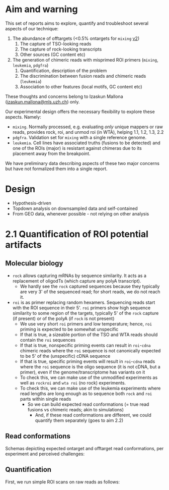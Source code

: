 # Aim and warning

This set of reports aims to explore, quantify and troubleshoot several aspects of our technique:

1. The abundance of offtargets (<0.5% ontargets for `mixing` [v2](https://www.biorxiv.org/content/10.1101/2024.05.18.594120v2.full))
   1. The capture of TSO-looking reads
   2. The capture of rock-looking transcripts
   3. Other sources (GC content etc)
2. The generation of chimeric reads with misprimed ROI primers (`mixing`, `leukemia`, `pdgfra`)
   1. Quantification, description of the problem
   2. The discrimination between fusion reads and chimeric reads (`leukemia`)
   3. Association to other features (local motifs, GC content etc)

These thoughts and concerns belong to Izaskun Mallona (izaskun.mallona@mls.uzh.ch) only.

Our experimental design offers the necessary flexibility to explore these aspects. Namely:
- `mixing`. Normally processed, e.g. evaluating _only_ unique mappers or raw reads, provides rock, roi, and unmod roi (in WTA), helping 1.1, 1.2, 1.3, 2.2
- `pdgfra`. Validation set for `mixing` with a single reference genome.
- `leukemia`. Cell lines have associated truths (fusions to be detected) and one of the ROIs (major) is resistant against chimeras due to its placement away from the breakpoint.

We have preliminary data describing aspects of these two major concerns but have not formalized them into a single report.

# Design

- Hypothesis-driven
- Topdown analysis on downsampled data and self-contained
- From GEO data, whenever possible - not relying on other analysis

# 2.1 Quantification of ROI potential artifacts

## Molecular biology

- `rock` allows capturing mRNAs by sequence similarity. It acts as a replacement of oligodTs (which capture any polyA transcript).
  - We hardly see the `rock` captured sequences because they typically are very 3' of the sequenced read; for short reads, we do not reach it.
- `roi` is as primer replacing random hexamers. Sequencing reads start with the ROI sequence in their 5'. `roi` primers show high sequence similarity to some region of the targets, typically 5' of the `rock` capture (if present) or of the polyA (if `rock` is not present)
  - We use very short `roi` primers and low temperature; hence, `roi` priming is expected to be somewhat unspecific
  - If that is true, a sizeable portion of the TSO and WTA reads should contain the `roi` sequences
  - If that is true, nonspecific priming events can result in `roi`-`cdna` chimeric reads where the `roi` sequence is not canonically expected to be 5' of the (unspecific) cDNA sequence
  - If that is true, specific priming events will result in `roi`-`cdna` reads where the `roi` sequence is the oligo sequence (it is not cDNA, but a primer), even if the genome/transcriptome has variants on it
  - To check this, we can make use of the unmodified experiments as well as `rockroi` and `wta roi` (no rock) experiments.
  - To check this, we can make use of the leukemia experiments where read lengths are long enough as to sequence both `rock` and `roi` parts within single reads
    - So we can build expected read conformations (= true read fusions vs chimeric reads; akin to simulations)
      - And, if these read conformations are different, we could quantify them separately (goes to aim 2.2) 

## Read conformations

Schemas depicting expected ontarget and offtarget read conformations, per experiment and perceived challenges:

## Quantification

First, we run simple ROI scans on raw reads as follows:
